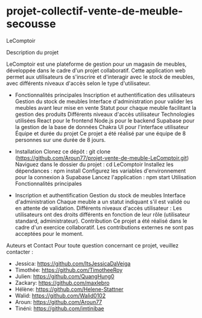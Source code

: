 # projet-collectif-vente-de-meuble-secousse
LeComptoir

Description du projet

LeComptoir est une plateforme de gestion pour un magasin de meubles, développée dans le cadre d'un projet collaboratif. Cette application web permet aux utilisateurs de s'inscrire et d'interagir avec le stock de meubles, avec différents niveaux d'accès selon le type d'utilisateur.

- Fonctionnalités principales
Inscription et authentification des utilisateurs
Gestion du stock de meubles
Interface d'administration pour valider les meubles avant leur mise en vente
Statut pour chaque meuble facilitant la gestion des produits
Différents niveaux d'accès utilisateur
Technologies utilisées
React pour le frontend
Node.js pour le backend
Supabase pour la gestion de la base de données
Chakra UI pour l'interface utilisateur
Équipe et durée du projet
Ce projet a été réalisé par une équipe de 8 personnes sur une durée de 8 jours.

- Installation
Clonez ce dépôt : git clone (https://github.com/Aroun77/projet-vente-de-meuble-LeComptoir.git)
Naviguez dans le dossier du projet : cd LeComptoir
Installez les dépendances : npm install
Configurez les variables d'environnement pour la connexion à Supabase
Lancez l'application : npm start
Utilisation
Fonctionnalités principales

- Inscription et authentification
Gestion du stock de meubles
Interface d'administration
Chaque meuble a un statut indiquant s'il est validé ou en attente de validation.
Différents niveaux d'accès utilisateur : Les utilisateurs ont des droits différents en fonction de leur rôle (utilisateur standard, administrateur).
Contribution
Ce projet a été réalisé dans le cadre d'un exercice collaboratif. Les contributions externes ne sont pas acceptées pour le moment.

Auteurs et Contact
Pour toute question concernant ce projet, veuillez contacter :

- Jessica: https://github.com/ItsJessicaDaVeiga
- Timothée: https://github.com/TimotheeRoy
- Julien: https://github.com/QuangHung0
- Zackary: https://github.com/maxlebro
- Hélène: https://github.com/Helene-Stattner
- Walid: https://github.com/Walid0102
- Aroun: https://github.com/Aroun77
- Tinéni: https://github.com/imtinibae
